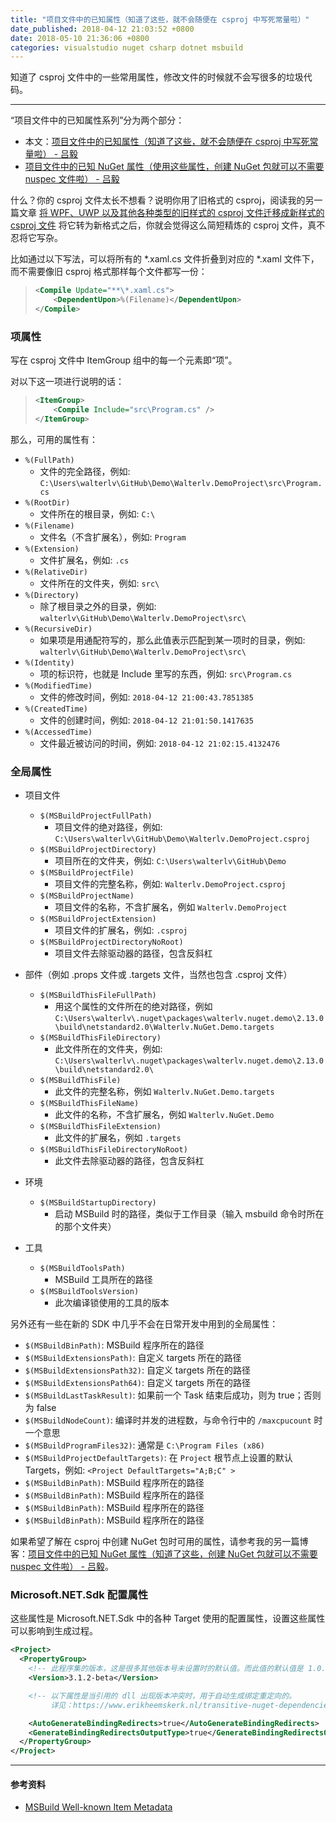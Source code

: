 ```yaml
---
title: "项目文件中的已知属性（知道了这些，就不会随便在 csproj 中写死常量啦）"
date_published: 2018-04-12 21:03:52 +0800
date: 2018-05-10 21:36:06 +0800
categories: visualstudio nuget csharp dotnet msbuild
---
```


知道了 csproj 文件中的一些常用属性，修改文件的时候就不会写很多的垃圾代码。

---

“项目文件中的已知属性系列”分为两个部分：

- 本文：[项目文件中的已知属性（知道了这些，就不会随便在 csproj 中写死常量啦） - 吕毅](/post/known-properties-in-csproj.html)
- [项目文件中的已知 NuGet 属性（使用这些属性，创建 NuGet 包就可以不需要 nuspec 文件啦） - 吕毅](/post/known-nuget-properties-in-csproj.html)

什么？你的 csproj 文件太长不想看？说明你用了旧格式的 csproj，阅读我的另一篇文章 [将 WPF、UWP 以及其他各种类型的旧样式的 csproj 文件迁移成新样式的 csproj 文件](/post/introduce-new-style-csproj-into-net-framework.html) 将它转为新格式之后，你就会觉得这么简短精炼的 csproj 文件，真不忍将它写杂。

比如通过以下写法，可以将所有的 *.xaml.cs 文件折叠到对应的 *.xaml 文件下，而不需要像旧 csproj 格式那样每个文件都写一份：

> ```xml
> <Compile Update="**\*.xaml.cs">
>     <DependentUpon>%(Filename)</DependentUpon>
> </Compile>
> ```

<div id="toc"></div>

### 项属性

写在 csproj 文件中 ItemGroup 组中的每一个元素即“项”。

对以下这一项进行说明的话：

> ```xml
> <ItemGroup>  
>     <Compile Include="src\Program.cs" />  
> </ItemGroup> 
> ```

那么，可用的属性有：

+ `%(FullPath)`
    - 文件的完全路径，例如: `C:\Users\walterlv\GitHub\Demo\Walterlv.DemoProject\src\Program.cs`
+ `%(RootDir)`
    - 文件所在的根目录，例如: `C:\`
+ `%(Filename)`
    - 文件名（不含扩展名），例如: `Program`
+ `%(Extension)`
    - 文件扩展名，例如: `.cs`
+ `%(RelativeDir)`
    - 文件所在的文件夹，例如: `src\`
+ `%(Directory)`
    - 除了根目录之外的目录，例如: `walterlv\GitHub\Demo\Walterlv.DemoProject\src\`
+ `%(RecursiveDir)`
    - 如果项是用通配符写的，那么此值表示匹配到某一项时的目录，例如: `walterlv\GitHub\Demo\Walterlv.DemoProject\src\`
+ `%(Identity)`
    - 项的标识符，也就是 Include 里写的东西，例如: `src\Program.cs`
+ `%(ModifiedTime)`
    - 文件的修改时间，例如: `2018-04-12 21:00:43.7851385`
+ `%(CreatedTime)`
    - 文件的创建时间，例如: `2018-04-12 21:01:50.1417635`
+ `%(AccessedTime)`
    - 文件最近被访问的时间，例如: `2018-04-12 21:02:15.4132476`

### 全局属性

* 项目文件
    + `$(MSBuildProjectFullPath)`
        - 项目文件的绝对路径，例如: `C:\Users\walterlv\GitHub\Demo\Walterlv.DemoProject.csproj`
    + `$(MSBuildProjectDirectory)`
        - 项目所在的文件夹，例如: `C:\Users\walterlv\GitHub\Demo`
    + `$(MSBuildProjectFile)`
        - 项目文件的完整名称，例如: `Walterlv.DemoProject.csproj`
    + `$(MSBuildProjectName)`
        - 项目文件的名称，不含扩展名，例如 `Walterlv.DemoProject`
    + `$(MSBuildProjectExtension)`
        - 项目文件的扩展名，例如: `.csproj`
    + `$(MSBuildProjectDirectoryNoRoot)`
        - 项目文件去除驱动器的路径，包含反斜杠

* 部件（例如 .props 文件或 .targets 文件，当然也包含 .csproj 文件）
    + `$(MSBuildThisFileFullPath)`
        - 用这个属性的文件所在的绝对路径，例如 `C:\Users\walterlv\.nuget\packages\walterlv.nuget.demo\2.13.0\build\netstandard2.0\Walterlv.NuGet.Demo.targets`
    + `$(MSBuildThisFileDirectory)`
        - 此文件所在的文件夹，例如: `C:\Users\walterlv\.nuget\packages\walterlv.nuget.demo\2.13.0\build\netstandard2.0\`
    + `$(MSBuildThisFile)`
        - 此文件的完整名称，例如 `Walterlv.NuGet.Demo.targets`
    + `$(MSBuildThisFileName)`
        - 此文件的名称，不含扩展名，例如 `Walterlv.NuGet.Demo`
    + `$(MSBuildThisFileExtension)`
        - 此文件的扩展名，例如 `.targets`
    + `$(MSBuildThisFileDirectoryNoRoot)`
        - 此文件去除驱动器的路径，包含反斜杠

* 环境
    + `$(MSBuildStartupDirectory)`
        - 启动 MSBuild 时的路径，类似于工作目录（输入 msbuild 命令时所在的那个文件夹）

* 工具
    + `$(MSBuildToolsPath)`
        - MSBuild 工具所在的路径
    + `$(MSBuildToolsVersion)`
        - 此次编译锁使用的工具的版本

另外还有一些在新的 SDK 中几乎不会在日常开发中用到的全局属性：

- `$(MSBuildBinPath)`: MSBuild 程序所在的路径
- `$(MSBuildExtensionsPath)`: 自定义 targets 所在的路径
- `$(MSBuildExtensionsPath32)`: 自定义 targets 所在的路径
- `$(MSBuildExtensionsPath64)`: 自定义 targets 所在的路径
- `$(MSBuildLastTaskResult)`: 如果前一个 Task 结束后成功，则为 true；否则为 false
- `$(MSBuildNodeCount)`: 编译时并发的进程数，与命令行中的 `/maxcpucount` 时一个意思
- `$(MSBuildProgramFiles32)`: 通常是 `C:\Program Files (x86)`
- `$(MSBuildProjectDefaultTargets)`: 在 `Project` 根节点上设置的默认 Targets，例如: `<Project DefaultTargets="A;B;C" >`
- `$(MSBuildBinPath)`: MSBuild 程序所在的路径
- `$(MSBuildBinPath)`: MSBuild 程序所在的路径
- `$(MSBuildBinPath)`: MSBuild 程序所在的路径
- `$(MSBuildBinPath)`: MSBuild 程序所在的路径

如果希望了解在 csproj 中创建 NuGet 包时可用的属性，请参考我的另一篇博客：[项目文件中的已知 NuGet 属性（知道了这些，创建 NuGet 包就可以不需要 nuspec 文件啦） - 吕毅](/post/known-nuget-properties-in-csproj.html)。

### Microsoft.NET.Sdk 配置属性

这些属性是 Microsoft.NET.Sdk 中的各种 Target 使用的配置属性，设置这些属性可以影响到生成过程。

```xml
<Project>
  <PropertyGroup>
    <!-- 此程序集的版本，这是很多其他版本号未设置时的默认值。而此值的默认值是 1.0.0 -->
    <Version>3.1.2-beta</Version>

    <!-- 以下属性是当引用的 dll 出现版本冲突时，用于自动生成绑定重定向的。
         详见：https://www.erikheemskerk.nl/transitive-nuget-dependencies-net-core-got-your-back/ -->

    <AutoGenerateBindingRedirects>true</AutoGenerateBindingRedirects>
    <GenerateBindingRedirectsOutputType>true</GenerateBindingRedirectsOutputType>
  </PropertyGroup>
</Project>
```

---

#### 参考资料

- [MSBuild Well-known Item Metadata](https://msdn.microsoft.com/en-us/library/ms164313.aspx)
